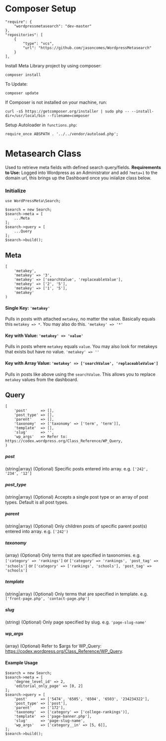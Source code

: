 # Composer Setup
```
"require": {
    "wordpressmetasearch": "dev-master"
},
"repositories": [
    {
        "type": "vcs",
        "url": "https://github.com/jasoncomes/WordpressMetasearch"
    }
],
```

Install Meta Library project by using composer:
```
composer install
```

To Update:
```
composer update
```

If Composer is not installed on your machine, run:
```
curl -sS https://getcomposer.org/installer | sudo php -- --install-dir=/usr/local/bin --filename=composer
```

Setup Autoloader in `functions.php`:
```
require_once ABSPATH . '../../vendor/autoload.php';
```

# Metasearch Class
Used to retrieve meta fields with defined search query/fields. **Requirements to Use:** Logged into Wordpress as an Administrator and add `?meta=1` to the domain url, this brings up the Dashboard once you iniialize class below. 

### Initialize
```
use WordPressMeta\Search;

$search = new Search;
$search->meta = [
    ...Meta
];
$search->query = [
    ...Query
];
$search->build();
```
## Meta
```
[
    'metakey',
    'metakey' => '3',
    'metakey' => ['searchValue', 'replaceableValue'],
    'metakey' => ['2', '5'],
    'metakey' => ['1', '5'],
    'metakey'
)
```
#### Single Key: `'metakey'`
Pulls in posts with attached `metakey`, no matter the value. Basically equals this `metakey => *`. You may also do this. `'metakey' => '*'`

#### Key with Value: `'metakey' => 'value'` 
Pulls in posts where `metakey` equals `value`. You may also look for metakeys that exists but have no value. `'metakey' => ''`

#### Key with Array Value: `'metakey' => ['searchValue', 'replaceableValue']` 
Pulls in posts like above using the `searchValue`. This allows you to replace `metakey` values from the dashboard.


## Query
```
[
    'post'      => [],
    'post_type' => [],
    'parent'    => [],
    'taxonomy'  => ['taxonomy' => ['term', 'term']],
    'template'  => [],
    'slug'      => '',
    'wp_args'   => Refer to: https://codex.wordpress.org/Class_Reference/WP_Query,
)
```
##### post
(string|array) (Optional) Specific posts entered into array. e.g. `['242', '234', '12']`

##### post_type
(string|array) (Optional) Accepts a single post type or an array of post types. Default is all post types.

##### parent
(string|array) (Optional) Only children posts of specific parent post(s) entered into array. e.g. `['242')`

##### taxonomy
(array) (Optional) Only terms that are specified in taxonomies. e.g. `['category' => 'rankings']` or `['category' => 'rankings', 'post_tag' => 'schools']` or `['category' => ['rankings', 'schools'], 'post_tag' => 'schools']`

##### template
(string|array) (Optional) Only terms that are specified in template. e.g. `['front-page.php', 'contact-page.php']`

##### slug
(string) (Optional) Only page specified by slug. e.g. `'page-slug-name'`

##### wp_args
(array) (Optional) Refer to $args for WP_Query: https://codex.wordpress.org/Class_Reference/WP_Query.


#### Example Usage
```
$search = new Search;
$search->meta = [
    'degree_level_id' => 2,
    'editorial_only_page' => [0, 2]
];
$search->query = [
    'post'      => ['5474', '6505', '6504', '6503', '234234322'],
    'post_type' => ['post'],
    'parent'    => ['172'],
    'taxonomy'  => ['category' => ['college-rankings')],
    'template'  => ['page-banner.php'],
    'slug'      => 'page-slug-name',
    'wp_args'   => ['category__in' => [5, 6]],
];
$search->build();
```